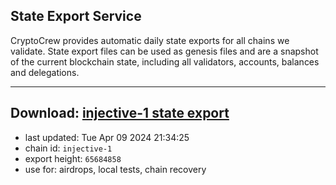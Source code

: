 ## State Export Service
CryptoCrew provides automatic daily state exports for all chains we validate. State export files can be used as genesis files and are a snapshot of the current blockchain state, including all validators, accounts, balances and delegations.

---
**Download: [injective-1 state export](https://dl-eu2.ccvalidators.com/SERVICE/injective/injective-1_export_65684858.json)**
---

- last updated: Tue Apr 09 2024 21:34:25
- chain id: `injective-1`
- export height: `65684858`
- use for: airdrops, local tests, chain recovery
